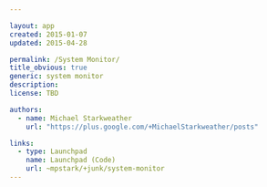 ```yaml
---

layout: app
created: 2015-01-07
updated: 2015-04-28

permalink: /System Monitor/
title_obvious: true
generic: system monitor
description:
license: TBD

authors:
  - name: Michael Starkweather
    url: "https://plus.google.com/+MichaelStarkweather/posts"

links:
  - type: Launchpad
    name: Launchpad (Code)
    url: ~mpstark/+junk/system-monitor
---
```

